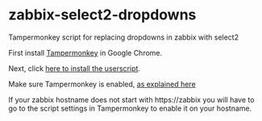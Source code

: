 # zabbix-select2-dropdowns
Tampermonkey script for replacing dropdowns in zabbix with select2

First install [Tampermonkey](https://chrome.google.com/webstore/detail/tampermonkey/dhdgffkkebhmkfjojejmpbldmpobfkfo?hl=en) in Google Chrome.

Next, click [here to install the userscript](https://github.com/jankeirse/zabbix-select2-dropdowns/raw/master/zabbix-select2-dropdowns.user.js).

Make sure Tampermonkey is enabled, [as explained here](https://www.tampermonkey.net/faq.php?ext=dhdg#Q403)

If your zabbix hostname does not start with https://zabbix you will have to go to the script settings in Tampermonkey to enable it on your hostname. 
